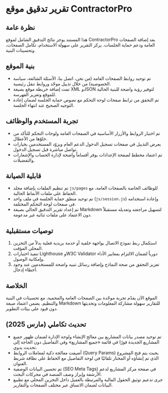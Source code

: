 # تقرير تدقيق موقع ContractorPro

## نظرة عامة
هذا المستند يوجز نتائج التدقيق الشامل لموقع ContractorPro بعد إضافة الصفحات العامة ودعم حماية الجلسات. يركز التقرير على سهولة الاستخدام، تكامل الصفحات، وتحسينات البنية.

## بنية الموقع
- تم توحيد روابط الصفحات العامة (من نحن، اتصل بنا، الأسئلة الشائعة، سياسة الخصوصية) من خلال تذييل موحّد وروابط تنقل رئيسية.
- تمت إضافة خريطة موقع بصيغة XML وJSON لتوفير رؤية واضحة للبنية الحالية للموقع وتعزيز الفهرسة.
- تم التحقق من ترابط صفحات لوحة التحكم مع نصوص حماية الجلسة لضمان إعادة التوجيه الصحيح عند انتهاء الجلسة.

## تجربة المستخدم والوظائف
- تم اختبار الروابط والأزرار الأساسية في الصفحات العامة ولوحات التحكم للتأكد من خلوّها من الأعطال.
- يعرض التذييل في صفحات تسجيل الدخول الدعم العام ويزوّد المستخدمين بخيارات تواصل مباشرة قبل تسجيل الدخول.
- تم اعتماد مخطط لصفحة الإعدادات يوفر أقساماً واضحة لإدارة الحساب والإشعارات والتفضيلات.

## قابلية الصيانة
- تم تنظيم الملفات بإضافة مجلد `js/pages` للوظائف الخاصة بالصفحات العامة، مع الحفاظ على ملفات الأنماط الحالية.
- تم توحيد منطق حماية الجلسة في ملف واحد (`js/session.js`) وإعادة استخدامه في صفحات لوحة التحكم المختلفة.
- تم إعداد تقرير التدقيق الحالي بصيغة Markdown لتسهيل مراجعته وتعديله مستقبلاً دون الاعتماد على ملفات ثنائية غير مدعومة.

## توصيات مستقبلية
1. استكمال ربط نموذج الاتصال بواجهة خلفية أو خدمة بريدية فعلية بدلاً من التخزين المحلي المؤقت.
2. تنفيذ اختبارات Lighthouse وW3C Validator دورياً لضمان الالتزام بمعايير الأداء وإمكانية الوصول.
3. تعزيز التحقق من صحة النماذج وإضافة رسائل تنبيه واضحة للمستخدمين عند وجود أخطاء إدخال.

## الخلاصة
الموقع الآن يقدّم تجربة موحّدة بين الصفحات العامة والمحمية، مع تحسينات في البنية والتنظيم. يضمن اعتماد صيغة Markdown للتقارير سهولة مشاركة المعلومات وتحديثها دون قيود على بيئات التطوير.

## تحديث تكاملي (مارس 2025)
- تم توحيد مصدر بيانات المشاريع بين معالج الإنشاء ولوحة الإدارة لضمان ظهور جميع المشاريع الجديدة فورًا في قائمة «جميع المشاريع» وفي التفاصيل دون الحاجة إلى تحديث يدوي.
- أضيفت معالجة ذكية لمعاملات الروابط (Query Params) بحيث يتم فتح المشروع الذي تم إنشاؤه أو المختار تلقائيًا في لوحة التفاصيل مع الحفاظ على نظافة شريط العنوان.
- تم تحسين البيانات الوصفية (SEO Meta Tags) في صفحة مركز المشاريع لدعم الأرشفة وإبراز وصف المنصة في محركات البحث.
- جرى تدعيم توثيق الحقول المالية والمرتبطة بالعميل داخل التخزين المحلي مع تطبيع البيانات لضمان الاتساق عبر مختلف الصفحات والتقارير.
